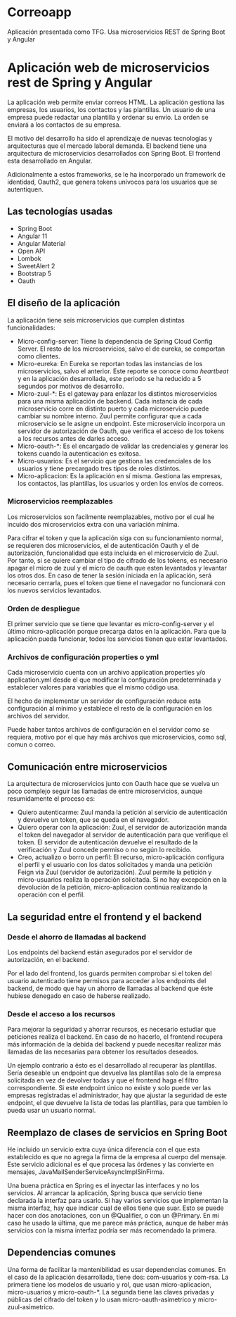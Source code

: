 # Correoapp
Aplicación presentada como TFG. Usa microservicios REST de Spring Boot y Angular

# Aplicación web de microservicios rest de Spring y Angular

La aplicación web permite enviar correos HTML. La aplicación gestiona las empresas, los usuarios, los contactos y las plantillas. Un usuario de una empresa puede redactar una plantilla y ordenar su envío. La orden se enviará a los contactos de su empresa.

El motivo del desarrollo ha sido el aprendizaje de nuevas tecnologías y arquitecturas que el mercado laboral demanda. El backend tiene una arquitectura de microservicios desarrollados con Spring Boot. El frontend esta desarrollado en Angular.

Adicionalmente a estos frameworks, se le ha incorporado un framework de identidad, Oauth2, que genera tokens unívocos para los usuarios que se autentiquen.

## Las tecnologías usadas

* Spring Boot
* Angular 11
* Angular Material
* Open API
* Lombok
* SweetAlert 2
* Bootstrap 5
* Oauth

## El diseño de la aplicación

La aplicación tiene seis microservicios que cumplen distintas funcionalidades:

- Micro-config-server: Tiene la dependencia de Spring Cloud Config Server. El resto de los microservicios, salvo el de eureka, se comportan como clientes.
- Micro-eureka: En Eureka se reportan todas las instancias de los microservicios, salvo el anterior. Este reporte se conoce como _heartbeat_ y en la aplicación desarrollada, este periodo se ha reducido a 5 segundos por motivos de desarrollo.
- Micro-zuul-\*: Es el gateway para enlazar los distintos microservicios para una misma aplicación de backend. Cada instancia de cada microservicio corre en distinto puerto y cada microservicio puede cambiar su nombre interno. Zuul permite configurar que a cada microservicio se le asigne un endpoint. Este microservicio incorpora un servidor de autorización de Oauth, que verifica el acceso de los tokens a los recursos antes de darles acceso.
- Micro-oauth-\*: Es el encargado de validar las credenciales y generar los tokens cuando la autenticación es exitosa.
- Micro-usuarios: Es el servicio que gestiona las credenciales de los usuarios y tiene precargado tres tipos de roles distintos. 
- Micro-aplicacion: Es la aplicación en sí misma. Gestiona las empresas, los contactos, las plantillas, los usuarios y orden los envíos de correos.

### Microservicios reemplazables

Los microservicios son facilmente reemplazables, motivo por el cual he incuido dos microservicios extra con una variación mínima.

Para cifrar el token y que la aplicación siga con su funcionamiento normal, se requieren dos microservicios, el de autenticación Oauth y el de autorización, funcionalidad que esta incluida en el microservicio de Zuul. Por tanto, si se quiere cambiar el tipo de cifrado de los tokens, es necesario apagar el micro de zuul y el micro de oauth que esten levantados y levantar los otros dos. En caso de tener la sesión iniciada en la aplicación, será necesario cerrarla, pues el token que tiene el navegador no funcionará con los nuevos servicios levantados.

### Orden de despliegue

El primer servicio que se tiene que levantar es micro-config-server y el último micro-aplicación porque precarga datos en la aplicación. Para que la aplicación pueda funcionar, todos los servicios tienen que estar levantados.

### Archivos de configuración properties o yml

Cada microservicio cuenta con un archivo application.properties y/o application.yml desde el que modificar la configuración predeterminada y establecer valores para variables que el mismo código usa.

El hecho de implementar un servidor de configuración reduce esta configuración al mínimo y establece el resto de la configuración en los archivos del servidor.

Puede haber tantos archivos de configuración en el servidor como se requiera, motivo por el que hay más archivos que microservicios, como sql, comun o correo.

## Comunicación entre microservicios

La arquitectura de microservicios junto con Oauth hace que se vuelva un poco complejo seguir las llamadas de entre microservicios, aunque resumidamente el proceso es:

- Quiero autenticarme: Zuul manda la petición al servicio de autenticación y devuelve un token, que se queda en el navegador.
- Quiero operar con la aplicación: Zuul, el servidor de autorización manda el token del navegador al servidor de autenticación para que verifique el token. El servidor de autenticación devuelve el resultado de la verificación y Zuul concede permiso o no según lo recibido.
- Creo, actualizo o borro un perfil: El recurso, micro-aplicación configura el perfil y el usuario con los datos solicitados y manda una petición Feign via Zuul (servidor de autorización). Zuul permite la petición y micro-usuarios realiza la operación solicitada. Si no hay excepción en la devolución de la petición, micro-aplicacion continúa realizando la operación con el perfil.

## La seguridad entre el frontend y el backend

### Desde el ahorro de llamadas al backend

Los endpoints del backend están asegurados por el servidor de autorización, en el backend.

Por el lado del frontend, los guards permiten comprobar si el token del usuario autenticado tiene permisos para acceder a los endpoints del backend, de modo que hay un ahorro de llamadas al backend que éste hubiese denegado en caso de haberse realizado.

### Desde el acceso a los recursos

Para mejorar la seguridad y ahorrar recursos, es necesario estudiar que peticiones realiza el backend. En caso de no hacerlo, el frontend recupera más información de la debida del backend y puede necesitar realizar más llamadas de las necesarias para obtener los resultados deseados.

Un ejemplo contrario a ésto es el desarrollado al recuperar las plantillas. Sería deseable un endpoint que devuelva las plantillas solo de la empresa solicitada en vez de devolver todas y que el frontend haga el filtro correspondiente. Si este endpoint único no existe y solo puede ver las empresas registradas el administrador, hay que ajustar la seguridad de este endpoint, el que devuelve la lista de todas las plantillas, para que tambien lo pueda usar un usuario normal.

## Reemplazo de clases de servicios en Spring Boot

He incluido un servicio extra cuya única diferencia con el que esta establecido es que no agrega la firma de la empresa al cuerpo del mensaje. Este servicio adicional es el que procesa las órdenes y las convierte en mensajes, JavaMailSenderServiceAsyncImplSinFirma.

Una buena práctica en Spring es el inyectar las interfaces y no los servicios. Al arrancar la aplicación, Spring busca que servicio tiene declarada la interfaz para usarlo. Si hay varios servicios que implementan la misma interfaz, hay que indicar cual de ellos tiene que suar. Esto se puede hacer con dos anotaciones, con un @Qualifier, o con un @Primary. En mi caso he usado la última, que me parece más práctica, aunque de haber más servicios con la misma interfaz podría ser más recomendado la primera.

## Dependencias comunes

Una forma de facilitar la mantenibilidad es usar dependencias comunes. En el caso de la aplicación desarrollada, tiene dos: com-usuarios y com-rsa. La primera tiene los modelos de usuario y rol, que usan micro-aplicacion, micro-usuarios y micro-oauth-\*. La segunda tiene las claves privadas y públicas del cifrado del token y lo usan micro-oauth-asimetrico y micro-zuul-asimetrico.
